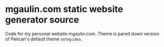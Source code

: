 # mgaulin.com static website generator source

Code for my personal website mgaulin.com. Theme is pared down version of Pelican's default theme `notmyidea`.
